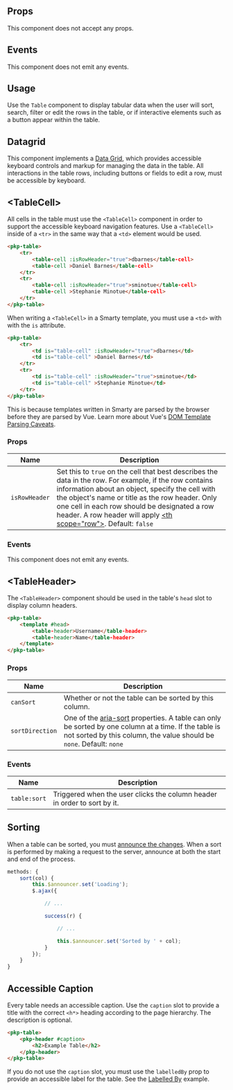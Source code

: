 ## Props

This component does not accept any props.

## Events

This component does not emit any events.

## Usage

Use the `Table` component to display tabular data when the user will sort, search, filter or edit the rows in the table, or if interactive elements such as a button appear within the table.

## Datagrid

This component implements a [Data Grid](https://www.w3.org/TR/wai-aria-practices/examples/grid/dataGrids.html), which provides accessible keyboard controls and markup for managing the data in the table. All interactions in the table rows, including buttons or fields to edit a row, must be accessible by keyboard.

## &lt;TableCell&gt;

All cells in the table must use the `<TableCell>` component in order to support the accessible keyboard navigation features. Use a `<TableCell>` inside of a `<tr>` in the same way that a `<td>` element would be used.

```html
<pkp-table>
    <tr>
        <table-cell :isRowHeader="true">dbarnes</table-cell>
        <table-cell >Daniel Barnes</table-cell>
    </tr>
    <tr>
        <table-cell :isRowHeader="true">sminotue</table-cell>
        <table-cell >Stephanie Minotue</table-cell>
    </tr>
</pkp-table>
```

When writing a `<TableCell>` in a Smarty template, you must use a `<td>` with with the `is` attribute.

```html
<pkp-table>
    <tr>
        <td is="table-cell" :isRowHeader="true">dbarnes</td>
        <td is="table-cell" >Daniel Barnes</td>
    </tr>
    <tr>
        <td is="table-cell" :isRowHeader="true">sminotue</td>
        <td is="table-cell" >Stephanie Minotue</td>
    </tr>
</pkp-table>
```

This is because templates written in Smarty are parsed by the browser before they are parsed by Vue. Learn more about Vue's [DOM Template Parsing Caveats](https://v2.vuejs.org/v2/guide/components.html#DOM-Template-Parsing-Caveats).

### Props

| Name | Description |
| --- | --- |
| `isRowHeader` | Set this to `true` on the cell that best describes the data in the row. For example, if the row contains information about an object, specify the cell with the object's name or title as the row header. Only one cell in each row should be designated a row header. A row header will apply [&lt;th scope="row"&gt;](https://developer.mozilla.org/en-US/docs/Web/HTML/Element/th#scope). Default: `false` |

### Events

This component does not emit any events.

## &lt;TableHeader&gt;

The `<TableHeader>` component should be used in the table's `head` slot to display column headers.

```html
<pkp-table>
    <template #head>
        <table-header>Username</table-header>
        <table-header>Name</table-header>
    </template>
</pkp-table>
```

### Props

| Name | Description |
| --- | --- |
| `canSort` | Whether or not the table can be sorted by this column. |
| `sortDirection` | One of the [aria-sort](https://developer.mozilla.org/en-US/docs/Web/Accessibility/ARIA/Attributes/aria-sort) properties. A table can only be sorted by one column at a time. If the table is not sorted by this column, the value should be `none`. Default: `none` |

### Events

| Name | Description |
| --- | --- |
| `table:sort` | Triggered when the user clicks the column header in order to sort by it. |

## Sorting

When a table can be sorted, you must [announce the changes](#/pages/announcer). When a sort is performed by making a request to the server, announce at both the start and end of the process.

```js
methods: {
    sort(col) {
        this.$announcer.set('Loading');
        $.ajax({

            // ...

            success(r) {

                // ...

                this.$announcer.set('Sorted by ' + col);
            }
        });
    }
}
```

## Accessible Caption

Every table needs an accessible caption. Use the `caption` slot to provide a title with the correct `<h*>` heading according to the page hierarchy. The description is optional.

```html
<pkp-table>
    <pkp-header #caption>
        <h2>Example Table</h2>
    </pkp-header>
</pkp-table>
```

If you do not use the `caption` slot, you must use the `labelledBy` prop to provide an accessible label for the table. See the [Labelled By](#/component/Table/with-labelledby) example.
